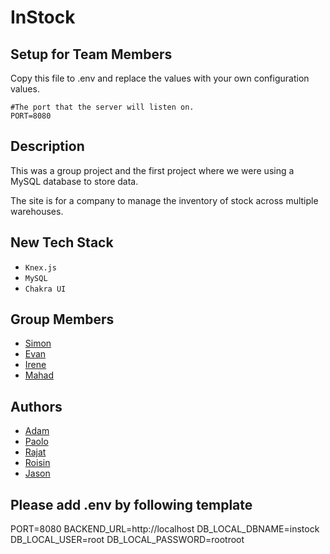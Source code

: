 # InStock

## Setup for Team Members

Copy this file to .env and replace the values with your own configuration values.

```
#The port that the server will listen on.
PORT=8080
```

## Description
This was a group project and the first project where we were using a MySQL database to store data.

The site is for a company to manage the inventory of stock across multiple warehouses.

## New Tech Stack

* `Knex.js`
* `MySQL`
* `Chakra UI`

## Group Members
* [Simon](https://github.com/simon-harlow)
* [Evan](https://github.com/evan-csj)
* [Irene](https://github.com/IreneHuynh)
* [Mahad](https://github.com/Mahad-7)

## Authors
* [Adam](https://github.com/GInTher)
* [Paolo](https://github.com/PCRib)
* [Rajat](https://github.com/rjtbansal)
* [Roisin](https://github.com/RoisOneill)
* [Jason](https://github.com/projectyang)

## Please add .env by following template
PORT=8080
BACKEND_URL=http://localhost
DB_LOCAL_DBNAME=instock
DB_LOCAL_USER=root
DB_LOCAL_PASSWORD=rootroot